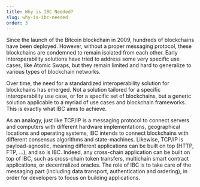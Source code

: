 ```yaml
---
title: Why is IBC Needed?
slug: why-is-ibc-needed
order: 3
---
```

Since the launch of the Bitcoin blockchain in 2009, hundreds of blockchains have been deployed. However, without a proper messaging protocol, these blockchains are condemned to remain isolated from each other. Early interoperability solutions have tried to address some very specific use cases, like Atomic Swaps, but they remain limited and hard to generalize to various types of blockchain networks.

Over time, the need for a standardized interoperability solution for blockchains has emerged. Not a solution tailored for a specific interoperability use case, or for a specific set of blockchains, but a generic solution applicable to a myriad of use cases and blockchain frameworks. This is exactly what IBC aims to achieve.

As an analogy, just like TCP/IP is a messaging protocol to connect servers and computers with different hardware implementations, geographical locations and operating systems, IBC intends to connect blockchains with different consensus algorithms and state-machines. Likewise, TCP/IP is payload-agnostic, meaning different applications can be built on top (HTTP, FTP, …), and so is IBC. Indeed, any cross-chain application can be built on top of IBC, such as cross-chain token transfers, multichain smart contract applications, or decentralized oracles. The role of IBC is to take care of the messaging part (including data transport, authentication and ordering), in order for developers to focus on building applications.
